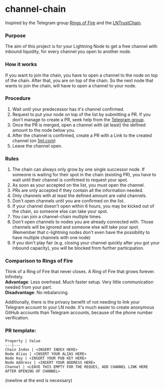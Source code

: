 # channel-chain
Inspired by the Telegram group [Rings of Fire](https://t.me/joinchat/Uao0Z_hBequXkeB0) and the [LNTrustChain](https://www.takethetorch.online/).

### Purpose
The aim of this project is for your Lightning Node to get a free channel with inbound liquidity, for every channel you open to another node.

### How it works
If you want to join the chain, you have to open a channel to the node on top of the chain. After that, you are on top of the chain. So the next node that wants to join the chain, will have to open a channel to your node.

### Procedure
1) Wait until your predecessor has it's channel confirmed.
2) Request to put your node on top of the list by submitting a PR. If you don't manage to create a PR, seek help from the [Telegram group](https://t.me/channel_chain).
3) Once the PR is merged, open a channel with (at least) the defined amount to the node below you.
4) After the channel is confirmed, create a PR with a Link to the created channel (on [1ml.com](https://1ml.com))
5) Leave the channel open.

### Rules
1) The chain can always only grow by one single successor node. If someone is waiting for their spot in the chain (existing PR), you have to wait until their channel is confirmed to request your spot.
2) As soon as your accepted on the list, you must open the channel.
3) PRs are only accepted if they contain all the information needed.
4) Only channels with at least the defined amount are valid channels.
5) Don't open channels until you are confirmed on the list.
6) If your channel doesn't open within 6 hours, you may be kicked out of the chain, so someone else can take your spot.
7) You can join a channel-chain multiple times.
8) Don't open channels to nodes you are already connected with. Those channels will be ignored and someone else will take your spot. (Remember that c-lightning nodes don't even have the possibility to have multiple channels with one node)
9) If you don't play fair (e.g. closing your channel quickly after you got your inbound capacity), you will be blocked from further participation.

### Comparison to Rings of Fire
Think of a Ring of Fire that never closes. A Ring of Fire that grows forever. Infinitely.  
**Advantage**: Less overhead. Much faster setup. Very little communication needed from your part.  
**Disadvantage**: No rebalancing.

Additionally, there is the privacy benefit of not needing to link your Telegram account to your LN node. It's much easier to create anonymous GitHub accounts than Telegram accounts, because of the phone number verification.

### PR template:
```
Property | Value
---|---
Chain Index | <INSERT INDEX HERE>
Node Alias | <INSERT YOUR ALIAS HERE>
Node Key | <INSERT YOUR PUB KEY HERE>
Node Address | <INSERT YOUR ADDRESS HERE>
Channel | <LEAVE THIS EMPTY FOR THE REQUES, ADD CHANNEL LINK HERE AFTER OPENING OF CHANNEL>

```
(newline at the end is necessary)
